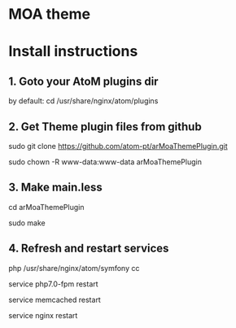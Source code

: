 # MOA theme

# Install instructions

## 1. Goto your AtoM plugins dir 
by default:
cd /usr/share/nginx/atom/plugins

## 2. Get Theme plugin files from github

sudo git clone https://github.com/atom-pt/arMoaThemePlugin.git

sudo chown -R www-data:www-data arMoaThemePlugin

## 3. Make main.less

cd arMoaThemePlugin

sudo make

## 4. Refresh and restart services

php /usr/share/nginx/atom/symfony cc

service php7.0-fpm restart

service memcached restart

service nginx restart
